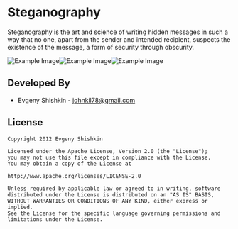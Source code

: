 Steganography
=============

Steganography is the art and science of writing hidden messages in such a way that no one, apart from the sender and intended recipient, suspects the existence of the message, a form of security through obscurity.

![Example Image][1]![Example Image][2]![Example Image][3]

Developed By
------------
* Evgeny Shishkin - <johnkil78@gmail.com>

License
-------

    Copyright 2012 Evgeny Shishkin
    
    Licensed under the Apache License, Version 2.0 (the "License");
    you may not use this file except in compliance with the License.
    You may obtain a copy of the License at
    
    http://www.apache.org/licenses/LICENSE-2.0
    
    Unless required by applicable law or agreed to in writing, software
    distributed under the License is distributed on an "AS IS" BASIS,
    WITHOUT WARRANTIES OR CONDITIONS OF ANY KIND, either express or implied.
    See the License for the specific language governing permissions and
    limitations under the License.

[1]: http://s1.ipicture.ru/uploads/20120526/fbzgxzB6.png
[2]: http://s1.ipicture.ru/uploads/20120526/Tdjvhh3Q.png
[3]: http://s1.ipicture.ru/uploads/20120526/ybZi99wC.png
